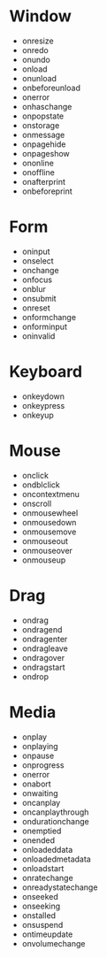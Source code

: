 # Window

-   onresize
-   onredo
-   onundo
-   onload
-   onunload
-   onbeforeunload
-   onerror
-   onhaschange
-   onpopstate
-   onstorage
-   onmessage
-   onpagehide
-   onpageshow
-   ononline
-   onoffline
-   onafterprint
-   onbeforeprint

# Form

-   oninput
-   onselect
-   onchange
-   onfocus
-   onblur
-   onsubmit
-   onreset
-   onformchange
-   onforminput
-   oninvalid

# Keyboard

-   onkeydown
-   onkeypress
-   onkeyup

# Mouse

-   onclick
-   ondblclick
-   oncontextmenu
-   onscroll
-   onmousewheel
-   onmousedown
-   onmousemove
-   onmouseout
-   onmouseover
-   onmouseup

# Drag

-   ondrag
-   ondragend
-   ondragenter
-   ondragleave
-   ondragover
-   ondragstart
-   ondrop

# Media

-   onplay
-   onplaying
-   onpause
-   onprogress
-   onerror
-   onabort
-   onwaiting
-   oncanplay
-   oncanplaythrough
-   ondurationchange
-   onemptied
-   onended
-   onloadeddata
-   onloadedmetadata
-   onloadstart
-   onratechange
-   onreadystatechange
-   onseeked
-   onseeking
-   onstalled
-   onsuspend
-   ontimeupdate
-   onvolumechange
